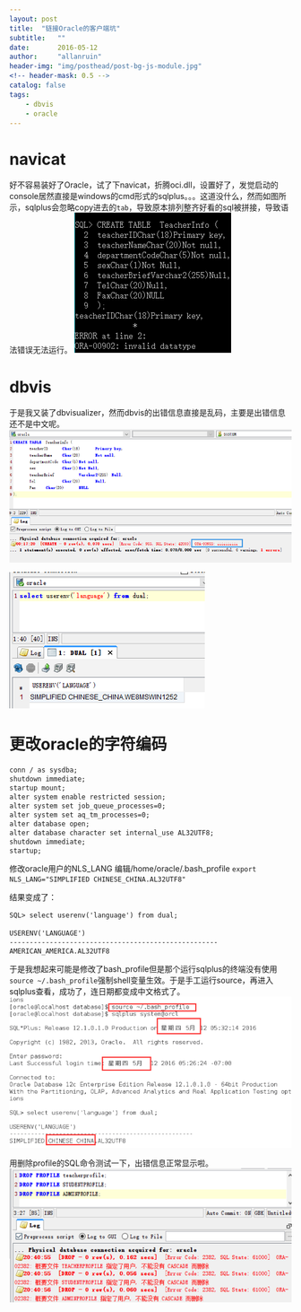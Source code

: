 ```yaml
---
layout: post
title:  "链接Oracle的客户端坑"
subtitle:   ""  
date:       2016-05-12
author:     "allanruin"
header-img: "img/posthead/post-bg-js-module.jpg"
<!-- header-mask: 0.5 -->
catalog: false
tags:
    - dbvis
    - oracle
---
```


# navicat

好不容易装好了Oracle，试了下navicat，折腾oci.dll，设置好了，发觉启动的console居然直接是windows的cmd形式的sqlplus。。。这道没什么，然而如图所示，sqlplus会忽略copy进去的`tab`，导致原本排列整齐好看的sql被拼接，导致语法错误无法运行。
![](/img/in-post/sqlplus_ignore_tab.png)


# dbvis

于是我又装了dbvisualizer，然而dbvis的出错信息直接是乱码，主要是出错信息还不是中文呢。
![](/img/in-post/dbvis_luanma.png)

![](/img/in-post/oracle_userenv_01.png)


# 更改oracle的字符编码

```
conn / as sysdba;   
shutdown immediate;  
startup mount;  
alter system enable restricted session;  
alter system set job_queue_processes=0;  
alter system set aq_tm_processes=0;  
alter database open;  
alter database character set internal_use AL32UTF8;  
shutdown immediate;  
startup;  
```
修改oracle用户的NLS_LANG 
编辑/home/oracle/.bash_profile 
`export NLS_LANG="SIMPLIFIED CHINESE_CHINA.AL32UTF8"  `

结果变成了：

```
SQL> select userenv('language') from dual; 

USERENV('LANGUAGE')
----------------------------------------------------
AMERICAN_AMERICA.AL32UTF8

```

于是我想起来可能是修改了bash_profile但是那个运行sqlplus的终端没有使用`source ~/.bash_profile`强制shell变量生效。于是手工运行source，再进入sqlplus查看，成功了，连日期都变成中文格式了。
![](/img/in-post/oracle_chinese_AL32UTF8.png)

用删除profile的SQL命令测试一下，出错信息正常显示啦。
![](/img/in-post/correctly_working_dbvis.png)